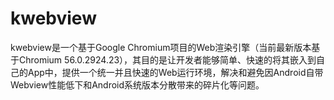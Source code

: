 # kwebview
kwebview是一个基于Google Chromium项目的Web渲染引擎（当前最新版本基于Chromium 56.0.2924.23），其目的是让开发者能够简单、快速的将其嵌入到自己的App中，提供一个统一并且快速的Web运行环境，解决和避免因Android自带Webview性能低下和Android系统版本分散带来的碎片化等问题。
